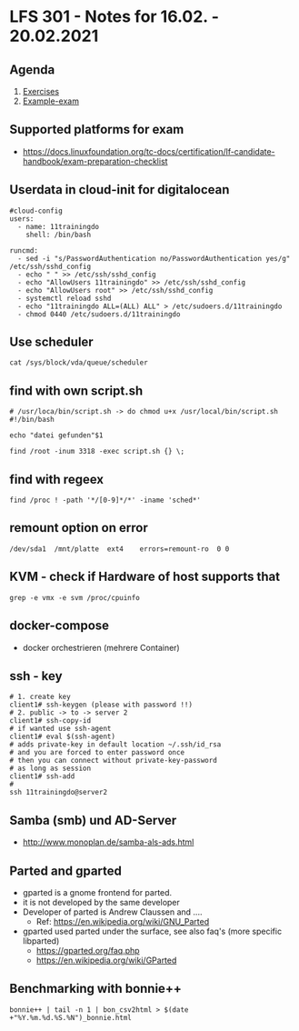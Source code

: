 # LFS 301 - Notes for 16.02. - 20.02.2021

## Agenda 

  1. [Exercises](exercises.md)
  2. [Example-exam](example-exam.md)
  
## Supported platforms for exam 

  * https://docs.linuxfoundation.org/tc-docs/certification/lf-candidate-handbook/exam-preparation-checklist

## Userdata in cloud-init for digitalocean 

```
#cloud-config
users:
  - name: 11trainingdo
    shell: /bin/bash

runcmd:
  - sed -i "s/PasswordAuthentication no/PasswordAuthentication yes/g" /etc/ssh/sshd_config
  - echo " " >> /etc/ssh/sshd_config 
  - echo "AllowUsers 11trainingdo" >> /etc/ssh/sshd_config 
  - echo "AllowUsers root" >> /etc/ssh/sshd_config 
  - systemctl reload sshd 
  - echo "11trainingdo ALL=(ALL) ALL" > /etc/sudoers.d/11trainingdo
  - chmod 0440 /etc/sudoers.d/11trainingdo
```

## Use scheduler 

```
cat /sys/block/vda/queue/scheduler
```

## find with own script.sh 

```
# /usr/loca/bin/script.sh -> do chmod u+x /usr/local/bin/script.sh
#!/bin/bash 

echo "datei gefunden"$1
```

```
find /root -inum 3318 -exec script.sh {} \;
```

## find with regeex 

```
find /proc ! -path '*/[0-9]*/*' -iname 'sched*' 
```

## remount option on error 

```
/dev/sda1  /mnt/platte  ext4    errors=remount-ro  0 0 
```

## KVM - check if Hardware of host supports that 

```
grep -e vmx -e svm /proc/cpuinfo
```

## docker-compose 

  * docker orchestrieren (mehrere Container) 

## ssh - key 

```
# 1. create key 
client1# ssh-keygen (please with password !!) 
# 2. public -> to -> server 2 
client1# ssh-copy-id 
# if wanted use ssh-agent
client1# eval $(ssh-agent)
# adds private-key in default location ~/.ssh/id_rsa 
# and you are forced to enter password once
# then you can connect without private-key-password
# as long as session
client1# ssh-add 
#
ssh 11trainingdo@server2
```

## Samba (smb) und AD-Server 

  * http://www.monoplan.de/samba-als-ads.html

## Parted and gparted 

  * gparted is a gnome frontend for parted.
  * it is not developed by the same developer
  * Developer of parted is Andrew Claussen and .... 
    * Ref: https://en.wikipedia.org/wiki/GNU_Parted
  * gparted used parted under the surface, see also faq's (more specific libparted)
    * https://gparted.org/faq.php
    * https://en.wikipedia.org/wiki/GParted
  
## Benchmarking with bonnie++ 

```
bonnie++ | tail -n 1 | bon_csv2html > $(date +"%Y.%m.%d.%S.%N")_bonnie.html
``` 
